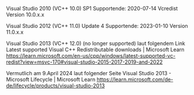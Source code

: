 Visual Studio 2010 (VC++ 10.0) SP1
Supportende: 2020-07-14
Vcredist Version 10.0.x.x

Visual Studio 2012 (VC++ 11.0) Update 4
Supportende: 2023-01-10
Version 11.0.x.x

Visual Studio 2013 (VC++ 12.0) (no longer supported) laut folgendem Link
Latest supported Visual C++ Redistributable downloads | Microsoft Learn
https://learn.microsoft.com/en-us/cpp/windows/latest-supported-vc-redist?view=msvc-170#visual-studio-2015-2017-2019-and-2022


Vermutlich am 9.April 2024 laut folgender Seite
Visual Studio 2013 - Microsoft Lifecycle | Microsoft Learn
https://learn.microsoft.com/de-de/lifecycle/products/visual-studio-2013

